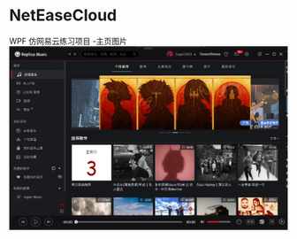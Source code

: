# NetEaseCloud
WPF 仿网易云练习项目
-主页图片
![image](https://github.com/Yearrry/NetEaseCloud/blob/master/Screenshots/Main.png)

